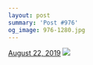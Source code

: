 ```yaml
---
layout: post
summary: 'Post #976'
og_image: 976-1280.jpg
---
```


<p>
  <time>
    <a href="/976">August 22, 2019</a>
  </time>
  <a href="/976">
    <img src="{{ site.assets_url }}/976-640.jpg" srcset="{{ site.assets_url }}/976-320.jpg 320w, {{ site.assets_url }}/976-640.jpg 640w, {{ site.assets_url }}/976-960.jpg 960w, {{ site.assets_url }}/976-1280.jpg 1280w" sizes="(min-width: 700px) 50vw, calc(100vw - 2rem)" />
  </a>
</p>
